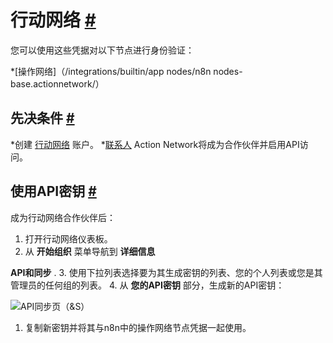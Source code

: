 


 行动网络
 [#](#行动网络 "永久链接")
=======================================================



 您可以使用这些凭据对以下节点进行身份验证：
 


*[操作网络]（/integrations/builtin/app nodes/n8n nodes-base.actionnetwork/）



 先决条件
 [#](#先决条件 "永久链接")
-----------------------------------------------------


*创建
 [行动网络](https://actionnetwork.org/) 
 账户。
*[联系人](https://actionnetwork.org/contact) 
 Action Network将成为合作伙伴并启用API访问。



 使用API密钥
 [#](#使用api键 "永久链接")
-----------------------------------------------------



 成为行动网络合作伙伴后：
 


1. 打开行动网络仪表板。
2. 从
 **开始组织**
 菜单导航到
 **详细信息**
 >
 **API和同步**
 .
3. 使用下拉列表选择要为其生成密钥的列表、您的个人列表或您是其管理员的任何组的列表。
4. 从
 **您的API密钥**
 部分，生成新的API密钥：



![API同步页（&S）](https://d33wubrfki0l68.cloudfront.net/7c583bc9ad5fbd61486a2a993d3545cefc76542a/6a8b8/_images/integrations/builtin/credentials/actionnetwork/action_network_api_key.png)



1. 复制新密钥并将其与n8n中的操作网络节点凭据一起使用。




